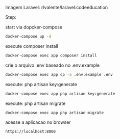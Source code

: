 Imagem Laravel: rlvalente/laravel:codeeducation

Step:

start via dopcker-compose

```sh
docker-compose up -d
```

execute composer install

```sh
docker-compose exec app composer install
```

crie o arquivo .env baseado no .env.example

```sh
docker-compose exec app cp -a .env.example .env
```

execute: php artisan key:generate

```sh
docker-compose exec app php artisan key:generate
```

execute: php artisan migrate

```sh
docker-compose exec app php artisan migrate
```

acesse a aplicacao no browser

```
https://localhost:8000
```
